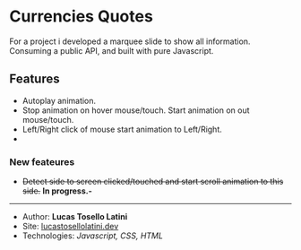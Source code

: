 # Currencies Quotes
For a project i developed a marquee slide to show all information.
Consuming a public API, and built with pure Javascript.

## Features
+ Autoplay animation.
+ Stop animation on hover mouse/touch. Start animation on out mouse/touch.
+ Left/Right click of mouse start animation to Left/Right.
+ 

### New feateures
+ ~~Detect side to screen clicked/touched and start scroll animation to this side.~~ **In progress.-**
___
- Author: **Lucas Tosello Latini**
- Site: [lucastosellolatini.dev](https://lucastosellolatini.dev/)
- Technologies: *Javascript, CSS, HTML*